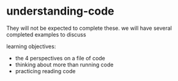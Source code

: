 # understanding-code

They will not be expected to complete these.  we will have several completed examples to discuss

learning objectives:
* the 4 perspectives on a file of code
* thinking about more than running code
* practicing reading code
